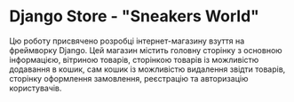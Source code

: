 # Django Store - "Sneakers World"
Цю роботу присвячено розробці інтернет-магазину взуття на фреймворку Django. Цей магазин містить головну сторінку з основною інформацією, вітриною товарів, сторінкою товарів із можливістю додавання в кошик, сам кошик із можливістю видалення звідти товарів, сторінку оформлення замовлення, реєстрацію та авторизацію користувачів.

